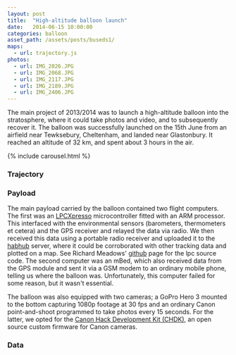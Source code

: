 ```yaml
---
layout: post
title:  "High-altitude balloon launch"
date:   2014-06-15 10:00:00
categories: balloon
asset_path: /assets/posts/buseds1/
maps:
  - url: trajectory.js 
photos:
  - url: IMG_2026.JPG
  - url: IMG_2068.JPG
  - url: IMG_2117.JPG
  - url: IMG_2189.JPG
  - url: IMG_2406.JPG 
---
```


The main project of 2013/2014 was to launch a high-altitude balloon into the stratosphere, where it could take photos and video, and to subsequently recover it. The balloon was successfully launched on the 15th June from an airfield near Tewksebury, Cheltenham, and landed near Glastonbury. It reached an altitude of 32 km, and spent about 3 hours in the air.
 
<!--more-->

{% include carousel.html %}

### Trajectory
<div class="map-canvas" id="balloon-trajectory"></div>

### Payload
The main payload carried by the balloon contained two flight computers. The first was an [LPCXpresso](http://www.lpcware.com/lpcxpresso) microcontroller fitted with an ARM processor. This interfaced with the environmental sensors (barometers, thermometers et cetera) and the GPS receiver and relayed the data via radio. We then received this data using a portable radio receiver and uploaded it to the [habhub](http://habhub.org/) server, where it could be corroborated with other tracking data and plotted on a map. See Richard Meadows' [github](https://github.com/richardeoin/buseds-hab/tree/master/lpc-src) page for the lpc source code. The second computer was an mBed, which also received data from the GPS module and sent it via a GSM modem to an ordinary mobile phone, telling us where the balloon was. Unfortunately, this computer failed for some reason, but it wasn't essential.

The balloon was also equipped with two cameras; a GoPro Hero 3 mounted to the bottom capturing 1080p footage at 30 fps and an ordinary Canon point-and-shoot programmed to take photos every 15 seconds. For the latter, we opted for the [Canon Hack Development Kit (CHDK)](http://chdk.wikia.com/wiki/CHDK), an open source custom firmware for Canon cameras.

### Data
